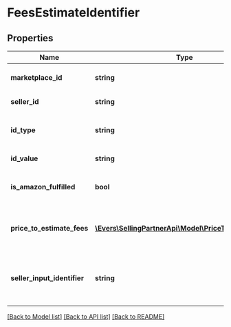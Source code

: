# FeesEstimateIdentifier

## Properties
Name | Type | Description | Notes
------------ | ------------- | ------------- | -------------
**marketplace_id** | **string** | A marketplace identifier. | [optional] 
**seller_id** | **string** | The seller identifier. | [optional] 
**id_type** | **string** | The type of item identifier specified. | [optional] 
**id_value** | **string** | The item identifier. | [optional] 
**is_amazon_fulfilled** | **bool** | When true, the offer is fulfilled by Amazon. | [optional] 
**price_to_estimate_fees** | [**\Evers\SellingPartnerApi\Model\PriceToEstimateFees**](PriceToEstimateFees.md) | The item price on which the fee estimate is based. | [optional] 
**seller_input_identifier** | **string** | A unique identifier provided by the caller to track this request. | [optional] 

[[Back to Model list]](../README.md#documentation-for-models) [[Back to API list]](../README.md#documentation-for-api-endpoints) [[Back to README]](../README.md)


